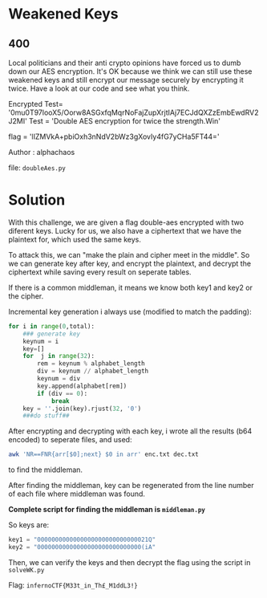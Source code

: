 # Weakened Keys
## 400

Local politicians and their anti crypto opinions have forced us to dumb down our AES encryption. It's OK because we think we can still use these weakened keys and still encrypt our message securely by encrypting it twice. Have a look at our code and see what you think.

Encrypted Test= '0mu0T97looX5/Oorw8ASGxfqMqrNoFajZupXrjtIAj7ECJdQXZzEmbEwdRV2J2MI' Test = 'Double AES encryption for twice the strength.Win'

flag = 'lIZMVkA+pbiOxh3nNdV2bWz3gXovIy4fG7yCHa5FT44='

Author : alphachaos

file: `doubleAes.py`



# Solution

With this challenge, we are given a flag double-aes encrypted with two diferent keys. Lucky for us, we also have a ciphertext that we have the plaintext for, which used the same keys.

To attack this, we can "make the plain and cipher meet in the middle". So we can generate key after key, and encrypt the plaintext, and decrypt the ciphertext while saving every result on seperate tables.

If there is a common middleman, it means we know both key1 and key2 or the cipher.


Incremental key generation i always use (modified to match the padding):

```py
for i in range(0,total):
	### generate key
	keynum = i
	key=[]
	for  j in range(32):
		rem = keynum % alphabet_length
		div = keynum // alphabet_length
		keynum = div
		key.append(alphabet[rem])
		if (div == 0):
			break
	key = ''.join(key).rjust(32, '0')
	###do stuff##
```

After encrypting and decrypting with each key, i wrote all the results (b64 encoded) to seperate files, and used:
```bash
awk 'NR==FNR{arr[$0];next} $0 in arr' enc.txt dec.txt
```
to find the middleman.

After finding the middleman, key can be regenerated from the line number of each file where middleman was found.

**Complete script for finding the middleman is `middleman.py`**

So keys are:
```py
key1 = "0000000000000000000000000000021Q"
key2 = "00000000000000000000000000000(iA"
```

Then, we can verify the keys and then decrypt the flag using the script in `solveWK.py`


Flag: `infernoCTF{M33t_in_Th£_M1ddL3!}`
